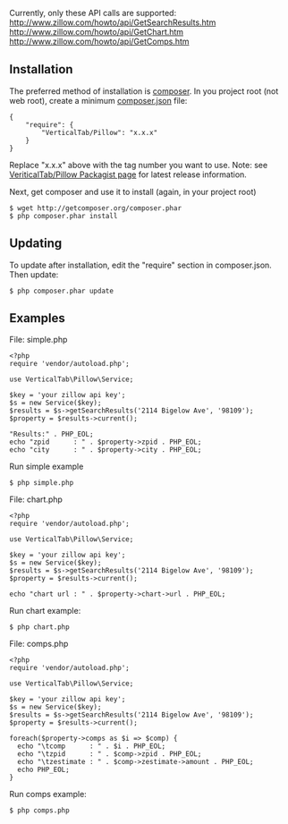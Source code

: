 Currently, only these API calls are supported:  
http://www.zillow.com/howto/api/GetSearchResults.htm  
http://www.zillow.com/howto/api/GetChart.htm  
http://www.zillow.com/howto/api/GetComps.htm  

Installation
------------

The preferred method of installation is [composer](http://getcomposer.org/). In
you project root (not web root), create a minimum [composer.json](http://packagist.org/) file:

    {
        "require": {
            "VerticalTab/Pillow": "x.x.x"
        }
    }

Replace "x.x.x" above with the tag number you want to use. Note: see 
[VeriticalTab/Pillow Packagist page](http://packagist.org/packages/VerticalTab/Pillow) 
for latest release information.

Next, get composer and use it to install (again, in your project root)

    $ wget http://getcomposer.org/composer.phar
    $ php composer.phar install

Updating
--------

To update after installation, edit the "require" section in composer.json. Then
update:

    $ php composer.phar update

Examples
--------

File: simple.php

    <?php
    require 'vendor/autoload.php';
    
    use VerticalTab\Pillow\Service;
    
    $key = 'your zillow api key';
    $s = new Service($key);
    $results = $s->getSearchResults('2114 Bigelow Ave', '98109');
    $property = $results->current();
    
    "Results:" . PHP_EOL;
    echo "zpid      : " . $property->zpid . PHP_EOL;
    echo "city      : " . $property->city . PHP_EOL;

Run simple example

    $ php simple.php

File: chart.php

    <?php
    require 'vendor/autoload.php';
    
    use VerticalTab\Pillow\Service;
    
    $key = 'your zillow api key';
    $s = new Service($key);
    $results = $s->getSearchResults('2114 Bigelow Ave', '98109');
    $property = $results->current();
    
    echo "chart url : " . $property->chart->url . PHP_EOL;

Run chart example:

    $ php chart.php

File: comps.php

    <?php
    require 'vendor/autoload.php';

    use VerticalTab\Pillow\Service;

    $key = 'your zillow api key';
    $s = new Service($key);
    $results = $s->getSearchResults('2114 Bigelow Ave', '98109');
    $property = $results->current();
    
    foreach($property->comps as $i => $comp) {
      echo "\tcomp      : " . $i . PHP_EOL;
      echo "\tzpid      : " . $comp->zpid . PHP_EOL;
      echo "\tzestimate : " . $comp->zestimate->amount . PHP_EOL;
      echo PHP_EOL;
    }

Run comps example:

    $ php comps.php
